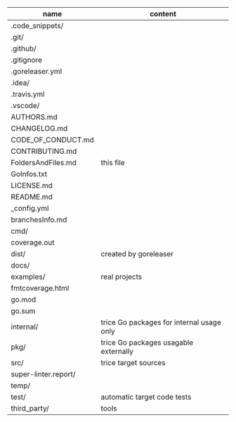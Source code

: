 | name | content |
| - | - |
| .code_snippets/ ||
| .git/ ||
| .github/ ||
| .gitignore ||
| .goreleaser.yml ||
| .idea/ ||
| .travis.yml ||
| .vscode/ ||
| AUTHORS.md ||
| CHANGELOG.md ||
| CODE_OF_CONDUCT.md ||
| CONTRIBUTING.md ||
| FoldersAndFiles.md | this file |
| GoInfos.txt ||
| LICENSE.md ||
| README.md || 
| _config.yml ||
| branchesInfo.md ||
| cmd/ ||
| coverage.out ||
| dist/ | created by goreleaser |
| docs/ |
| examples/ | real projects |
| fmtcoverage.html ||
| go.mod ||
| go.sum ||
| internal/ | trice Go packages for internal usage only |
| pkg/ | trice Go packages usagable externally |
| src/ | trice target sources |
| super-linter.report/ ||
| temp/ ||
| test/ | automatic target code tests |
| third_party/ | tools |
